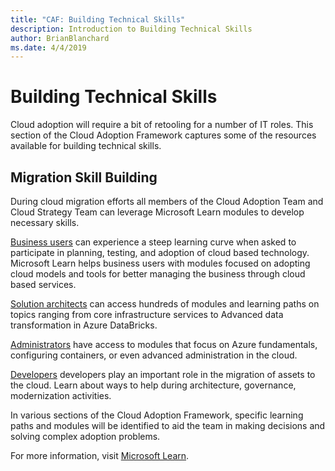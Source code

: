 ```yaml
---
title: "CAF: Building Technical Skills"
description: Introduction to Building Technical Skills
author: BrianBlanchard
ms.date: 4/4/2019
---
```


# Building Technical Skills

Cloud adoption will require a bit of retooling for a number of IT roles. This section of the Cloud Adoption Framework captures some of the resources available for building technical skills.

## Migration Skill Building

During cloud migration efforts all members of the Cloud Adoption Team and Cloud Strategy Team can leverage Microsoft Learn modules to develop necessary skills.

[Business users](/learn/browse/?roles=business-user) can experience a steep learning curve when asked to participate in planning, testing, and adoption of cloud based technology. Microsoft Learn helps business users with modules focused on adopting cloud models and tools for better managing the business through cloud based services.

[Solution architects](/learn/browse/?roles=solution-architect) can access hundreds of modules and learning paths on topics ranging from core infrastructure services to Advanced data transformation in Azure DataBricks.

[Administrators](https://docs.microsoft.com/learn/browse/?roles=administrator) have access to modules that focus on Azure fundamentals, configuring containers, or even advanced administration in the cloud.

[Developers](https://docs.microsoft.com/learn/browse/?roles=developer&term=infrastructure) developers play an important role in the migration of assets to the cloud. Learn about ways to help during architecture, governance, modernization activities.

In various sections of the Cloud Adoption Framework, specific learning paths and modules will be identified to aid the team in making decisions and solving complex adoption problems.

For more information, visit [Microsoft Learn](https://docs.microsoft.com/learn/).